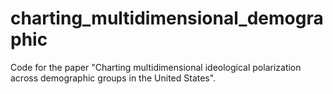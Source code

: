 # charting_multidimensional_demographic
Code for the paper "Charting multidimensional ideological polarization across demographic groups in the United States".
